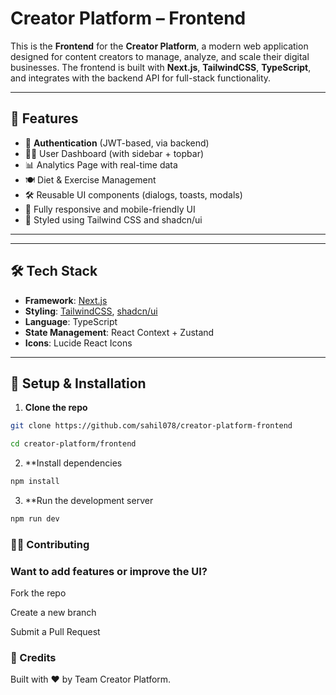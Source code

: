 
# Creator Platform – Frontend

This is the **Frontend** for the **Creator Platform**, a modern web application designed for content creators to manage, analyze, and scale their digital businesses. The frontend is built with **Next.js**, **TailwindCSS**, **TypeScript**, and integrates with the backend API for full-stack functionality.  

---

## 🚀 Features

- 🔐 **Authentication** (JWT-based, via backend)
- 🧑‍💼 User Dashboard (with sidebar + topbar)
- 📊 Analytics Page with real-time data
- 🍽️ Diet & Exercise Management
- 🛠️ Reusable UI components (dialogs, toasts, modals)
- 📱 Fully responsive and mobile-friendly UI
- 🎨 Styled using Tailwind CSS and shadcn/ui

---


---

## 🛠️ Tech Stack

- **Framework**: [Next.js](https://nextjs.org/)
- **Styling**: [TailwindCSS](https://tailwindcss.com/), [shadcn/ui](https://ui.shadcn.com/)
- **Language**: TypeScript
- **State Management**: React Context + Zustand
- **Icons**: Lucide React Icons

---

## 🧪 Setup & Installation

1. **Clone the repo**  
```bash
git clone https://github.com/sahil078/creator-platform-frontend 

cd creator-platform/frontend
```
2. **Install dependencies
```bash
npm install
```
3. **Run the development server
```bash
npm run dev
```

### 🧑‍💻 Contributing
### Want to add features or improve the UI?

Fork the repo

Create a new branch

Submit a Pull Request

### 🤝 Credits
Built with ❤️ by Team Creator Platform.

